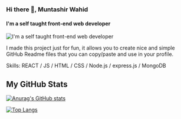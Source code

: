 ### Hi there 👋, Muntashir Wahid
#### I'm a self taught front-end web developer
![I'm a self taught front-end web developer](https://arturssmirnovs.github.io/github-profile-readme-generator/images/banner.png)

I made this project just for fun, it allows you to create nice and simple GitHub Readme files that you can copy/paste and use in your profile.

Skills: REACT / JS / HTML / CSS / Node.js / express.js / MongoDB

## My GitHub Stats

[![Anurag's GitHub stats](https://github-readme-stats.vercel.app/api?username=muntashir-wahid&count_private=true&show_icons=true)](https://github.com/anuraghazra/github-readme-stats)

[![Top Langs](https://github-readme-stats.vercel.app/api/top-langs/?username=muntashir-wahid)](https://github.com/anuraghazra/github-readme-stats)
